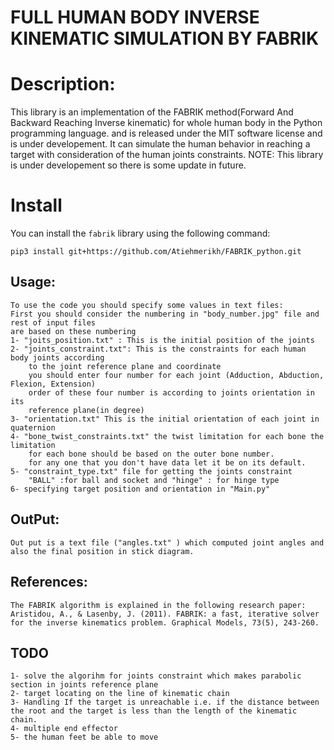 
# FULL HUMAN BODY INVERSE KINEMATIC SIMULATION BY FABRIK 

# Description:

This library is an implementation of the FABRIK method(Forward And Backward Reaching Inverse kinematic) 
for whole human body in the Python programming language. and is released under the MIT software license 
and is under developement. It can simulate the human behavior in reaching a target with consideration of 
the human joints constraints.
NOTE: This library is under developement so there is some update in future.

# Install 
You can install the `fabrik` library using the following command:

	pip3 install git+https://github.com/Atiehmerikh/FABRIK_python.git
## Usage:
	
	To use the code you should specify some values in text files:
	First you should consider the numbering in "body_number.jpg" file and rest of input files
	are based on these numbering
	1- "joits_position.txt" : This is the initial position of the joints
	2- "joints_constraint.txt": This is the constraints for each human body joints according
		to the joint reference plane and coordinate
		you should enter four number for each joint (Adduction, Abduction, Flexion, Extension)
		order of these four number is according to joints orientation in its 
		reference plane(in degree)
	3- "orientation.txt" This is the initial orientation of each joint in quaternion
	4- "bone_twist_constraints.txt" the twist limitation for each bone the limitation
		for each bone should be based on the outer bone number. 
		for any one that you don't have data let it be on its default.
	5- "constraint_type.txt" file for getting the joints constraint 
		"BALL" :for ball and socket and "hinge" : for hinge type
	6- specifying target position and orientation in "Main.py"

## OutPut:


	Out put is a text file ("angles.txt" ) which computed joint angles and also the final position in stick diagram.

## References:

	The FABRIK algorithm is explained in the following research paper:
	Aristidou, A., & Lasenby, J. (2011). FABRIK: a fast, iterative solver for the inverse kinematics problem. Graphical Models, 73(5), 243-260.

## TODO

	1- solve the algorihm for joints constraint which makes parabolic section in joints reference plane
	2- target locating on the line of kinematic chain
	3- Handling If the target is unreachable i.e. if the distance between the root and the target is less than the length of the kinematic chain.
	4- multiple end effector
	5- the human feet be able to move
	
